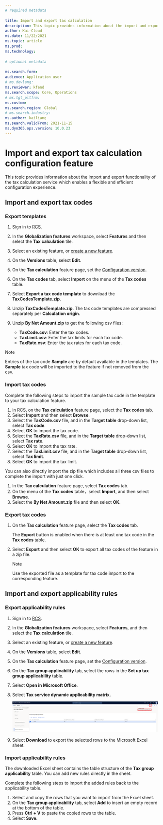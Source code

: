 ```yaml
---
# required metadata

title: Import and export tax calculation 
description: This topic provides information about the import and export functionality of the tax calculation service.
author: Kai-Cloud
ms.date: 11/22/2021
ms.topic: article
ms.prod: 
ms.technology: 

# optional metadata

ms.search.form:
audience: Application user
# ms.devlang: 
ms.reviewer: kfend
ms.search.scope: Core, Operations
# ms.tgt_pltfrm: 
ms.custom: 
ms.search.region: Global
# ms.search.industry: 
ms.author: kailiang
ms.search.validFrom: 2021-11-15
ms.dyn365.ops.version: 10.0.23
---
```

# Import and export tax calculation configuration feature

This topic provides information about the import and export functionality of the tax calculation service which enables a flexible and efficient configuration experience.

## Import and export tax codes

### Export templates

1. Sign in to [RCS](https://marketing.configure.global.dynamics.com/).
2. In the **Globalization features** workspace, select **Features** and then select the **Tax calculation** tile.
3. Select an existing feature, or [create a new feature](global-get-started-with-tax-calculation-service.md#set-up-tax-calculation-in-rcs).
4. On the **Versions** table, select **Edit**.
5. On the **Tax calculation** feature page, set the [Configuration version](global-get-started-with-tax-calculation-service.md#set-up-tax-calculation-in-rcs).
6. On the **Tax codes** tab, select **Import** on the menu of the **Tax codes** table.
7. Select **Export a tax code template** to download the **TaxCodesTemplate.zip**.
8. Unzip **TaxCodesTemplate.zip**. The tax code templates are compressed separately per **Calculation origin**.
9. Unzip **By Net Amount.zip** to get the following csv files:

   - **TaxCode.csv**: Enter the tax codes.
   - **TaxLimit.csv**: Enter the tax limits for each tax code.
   - **TaxRate.csv**: Enter the tax rates for each tax code.

  > [!NOTE]
  > Entries of the tax code **Sample** are by default available in the templates. The **Sample** tax code will be imported to the feature if not removed from the csv.

### Import tax codes

Complete the following steps to import the sample tax code in the template to your tax calculation feature.

1. In RCS, on the **Tax calculation** feature page, select the **Tax codes** tab.
2. Select **Import** and then select **Browse**.
3. Select the **TaxCode.csv** file, and in the **Target table** drop-down list, select **Tax code**.
4. Select **OK** to import the tax code.
5. Select the **TaxRate.csv** file, and in the **Target table** drop-down list, select **Tax rate**.
6. Select **OK** to import the tax rate.
7. Select the **TaxLimit.csv** file, and in the **Target table** drop-down list, select **Tax limit**.
8. Select **OK** to import the tax limit.

You can also directly import the zip file which includes all three csv files to complete the import with just one click.

1. In the **Tax calculation** feature page, select **Tax codes** tab.
2. On the menu of the **Tax codes** table，select **Import**, and then select **Browse**.
3. Select the **By Net Amount.zip** file and then select **OK**.

### Export tax codes

1. On the **Tax calculation** feature page, select the **Tax codes** tab.
   
   The **Export** button is enabled when there is at least one tax code in the **Tax codes** table.

2. Select **Export** and then select **OK** to export all tax codes of the feature in a zip file.

   > [!NOTE]
   > Use the exported file as a template for tax code import to the corresponding feature.

## Import and export applicability rules

### Export applicability rules

1. Sign in to [RCS](https://marketing.configure.global.dynamics.com/).
2. In the **Globalization features** workspace, select **Features**, and then select the **Tax calculation** tile.
3. Select an existing feature, or [create a new feature](global-get-started-with-tax-calculation-service.md#set-up-tax-calculation-in-rcs).
4. On the **Versions** table, select **Edit**.
5. On the **Tax calculation** feature page, set the [Configuration version](global-get-started-with-tax-calculation-service.md#set-up-tax-calculation-in-rcs).
6. On the **Tax group applicability** tab, select the rows in the **Set up tax group applicability** table.
7. Select **Open in Microsoft Office**.
8. Select **Tax service dynamic applicability matrix**.

   [![Export to Excel.](./media/tax-cal-import-export-1.png)](./media/tax-cal-import-export-1.png)
   
9. Select **Download** to export the selected rows to the Microsoft Excel sheet.

### Import applicability rules

The downloaded Excel sheet contains the table structure of the **Tax group applicability** table. You can add new rules directly in the sheet. 

Complete the following steps to import the added rules back to the applicability table.

1. Select and copy the rows that you want to import from the Excel sheet.
2. On the **Tax group applicability** tab, select **Add** to insert an empty record at the bottom of the table.
3. Press **Ctrl + V** to paste the copied rows to the table. 
4. Select **Save**.

